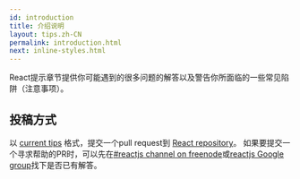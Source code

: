 ```yaml
---
id: introduction
title: 介绍说明
layout: tips.zh-CN
permalink: introduction.html
next: inline-styles.html
---
```


React提示章节提供你可能遇到的很多问题的解答以及警告你所面临的一些常见陷阱（注意事项）。
## 投稿方式

以 [current tips](https://github.com/facebook/react/tree/master/docs) 格式，提交一个pull request到 [React repository](https://github.com/facebook/react)。 如果要提交一个寻求帮助的PR时，可以先在[#reactjs channel on freenode](irc://chat.freenode.net/reactjs)或[reactjs Google group](http://groups.google.com/group/reactjs)找下是否已有解答。